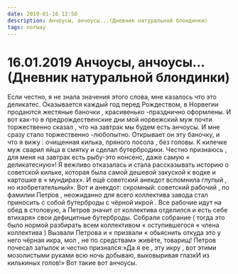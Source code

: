 ```yaml
---
date: 2019-01-16 12:58
description: Анчоусы, анчоусы...(Дневник натуральной блондинки)
tags: norway
---
```

# 16.01.2019 Анчоусы, анчоусы...(Дневник натуральной блондинки)

Если честно, я не знала значения этого слова, мне казалось  что это деликатес. Оказывается каждый год перед Рождеством, в Норвегии продаются жестяные баночки , красивенько -празднично оформлены.  И вот как-то в предрождественские дни мой норвежский муж почти торжественно сказал , что на завтрак мы будем есть анчоусы. И мне сразу стало торжественно -любопытно. Открывает он эту баночку, и что я вижу : очищенная килька, пряного посола , без головы. К килечке муж сварил яйца в смятку и сделал бутербродики. Честно признаюсь , для меня  на завтрак есть рыбу-это нонсенс, даже самую « деликатесную»! Я вежливо отказалась и стала рассказывать историю о советской кильке, которая была самой дешевой закуской к водке и картошке в « мундирах». И ещё  советский анекдот вспомнила глупый , но изобретательный». Вот и анекдот: скромный: советский рабочий , по фамилии Петров , неожиданно для всего коллектива завода стал приносить с собой бутерброды с чёрной икрой . Все рабочие идут на обед в столовую, а Петров значит от коллектива отделился  и есть себе втихаря» свои дефицитные бутерброды. Собрали собрание ( тогда это было нормой разбирать всем коллективом  « оступившегося « члена коллектива ) Вызвали Петрова и « призвали « обьяснить откуда это у него чёрная икра, мол , не по средствам» живёте, товарищ! Петров почесал затылок и честно признался:»Да я ее , эту икру , вот этими мозолистыми руками всю ночь добываю, выковыривая глазкИ из килькиных голов!» Вот такие вот анчоусы.
